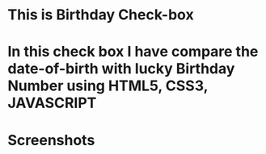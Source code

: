# This is Birthday Check-box

# In this check box I have compare the date-of-birth with lucky Birthday Number using HTML5, CSS3, JAVASCRIPT

# Screenshots
